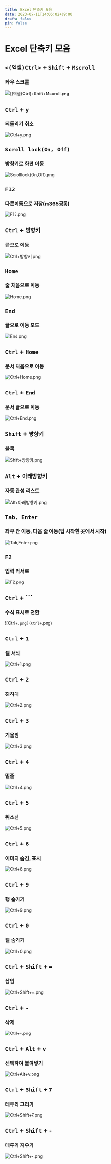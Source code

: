 ```yaml
---
title: Excel 단축키 모음
date: 2023-05-11T14:06:02+09:00
draft: false
pin: false
---
```

<!--more-->
# Excel 단축키 모음
## `<(엑셀)Ctrl>` + `Shift` + `Mscroll`
### 좌우 스크롤
![[(엑셀)Ctrl]+Shift+Mscroll.png]([(엑셀)Ctrl]+Shift+Mscroll.png)
## `Ctrl` + `y`
### 되돌리기 취소
![Ctrl+y.png](Ctrl+y.png)
## `Scroll lock(On, Off)`
### 방향키로 화면 이동
![Scrolllock(On,Off).png](Scrolllock(On,Off).png)
## `F12`
### 다른이름으로 저장(m365공통)
![F12.png](F12.png)
## `Ctrl` + `방향키`
### 끝으로 이동
![Ctrl+방향키.png](Ctrl+방향키.png)
## `Home`
### 줄 처음으로 이동
![Home.png](Home.png)
## `End`
### 끝으로 이동 모드
![End.png](End.png)
## `Ctrl` + `Home`
### 문서 처음으로 이동
![Ctrl+Home.png](Ctrl+Home.png)
## `Ctrl` + `End`
### 문서 끝으로 이동
![Ctrl+End.png](Ctrl+End.png)
## `Shift` + `방향키`
### 블록
![Shift+방향키.png](Shift+방향키.png)
## `Alt` + `아래방향키`
### 자동 완성 리스트
![Alt+아래방향키.png](Alt+아래방향키.png)
## `Tab, Enter`
### 좌우 칸 이동, 다음 줄 이동(탭 시작한 곳에서 시작)
![Tab,Enter.png](Tab,Enter.png)
## `F2`
### 입력 커서로
![F2.png](F2.png)
## `Ctrl` + `\``
### 수식 표시로 전환
![Ctrl+`.png](Ctrl+`.png)
## `Ctrl` + `1`
### 셀 서식
![Ctrl+1.png](Ctrl+1.png)
## `Ctrl` + `2`
### 진하게
![Ctrl+2.png](Ctrl+2.png)
## `Ctrl` + `3`
### 기울임
![Ctrl+3.png](Ctrl+3.png)
## `Ctrl` + `4`
### 밑줄
![Ctrl+4.png](Ctrl+4.png)
## `Ctrl` + `5`
### 취소선
![Ctrl+5.png](Ctrl+5.png)
## `Ctrl` + `6`
### 이미지 숨김, 표시
![Ctrl+6.png](Ctrl+6.png)
## `Ctrl` + `9`
### 행 숨기기
![Ctrl+9.png](Ctrl+9.png)
## `Ctrl` + `0`
### 열 숨기기
![Ctrl+0.png](Ctrl+0.png)
## `Ctrl` + `Shift` + `=`
### 삽입
![Ctrl+Shift+=.png](Ctrl+Shift+=.png)
## `Ctrl` + `-`
### 삭제
![Ctrl+-.png](Ctrl+-.png)
## `Ctrl` + `Alt` + `v`
### 선택하여 붙여넣기
![Ctrl+Alt+v.png](Ctrl+Alt+v.png)
## `Ctrl` + `Shift` + `7`
### 테두리 그리기
![Ctrl+Shift+7.png](Ctrl+Shift+7.png)
## `Ctrl` + `Shift` + `-`
### 테두리 지우기
![Ctrl+Shift+-.png](Ctrl+Shift+-.png)

